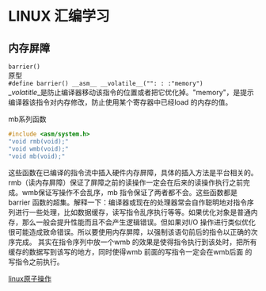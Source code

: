 # LINUX 汇编学习  

## 内存屏障   
`barrier()`   
原型  
`#define barrier() __asm__ __volatile__("": : :"memory")  `  
\__volatitle_\_是防止编译器移动该指令的位置或者把它优化掉。"memory"，是提示编译器该指令对内存修改，防止使用某个寄存器中已经load 的内存的值。  

mb系列函数  
```c
#include <asm/system.h>  
"void rmb(void);"  
"void wmb(void);"  
"void mb(void);"
```
这些函数在已编译的指令流中插入硬件内存屏障，具体的插入方法是平台相关的。rmb（读内存屏障）保证了屏障之前的读操作一定会在后来的读操作执行之前完成。wmb保证写操作不会乱序，mb 指令保证了两者都不会。这些函数都是 barrier 函数的超集。解释一下：编译器或现在的处理器常会自作聪明地对指令序列进行一些处理，比如数据缓存，读写指令乱序执行等等。如果优化对象是普通内存，那么一般会提升性能而且不会产生逻辑错误。但如果对I/O 操作进行类似优化很可能造成致命错误。所以要使用内存屏障，以强制该语句前后的指令以正确的次序完成。
其实在指令序列中放一个wmb 的效果是使得指令执行到该处时，把所有缓存的数据写到该写的地方，同时使得wmb 前面的写指令一定会在wmb后面 的写指令之前执行。







[linux原子操作](https://blog.csdn.net/baidu_39511645/article/details/78301457 )
